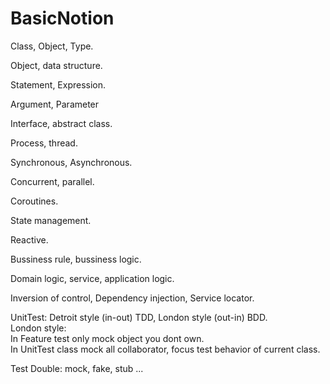 # BasicNotion

Class, Object, Type.

Object, data structure.

Statement, Expression.

Argument, Parameter

Interface, abstract class.

Process, thread.

Synchronous, Asynchronous.

Concurrent, parallel.

Coroutines.

State management.

Reactive.

Bussiness rule, bussiness logic.

Domain logic, service, application logic.

Inversion of control, Dependency injection, Service locator.

UnitTest: Detroit style (in-out) TDD, London style (out-in) BDD.  
London style:  
In Feature test only mock object you dont own.  
In UnitTest class mock all collaborator, focus test behavior of current class.

Test Double: mock, fake, stub ...

